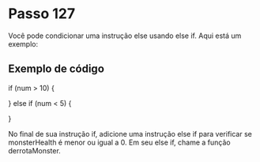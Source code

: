 # Passo 127

Você pode condicionar uma instrução else usando else if. Aqui está um exemplo:

## Exemplo de código

if (num > 10) {

} else if (num < 5) {

}

No final de sua instrução if, adicione uma instrução else if para verificar se monsterHealth é menor ou igual a 0. Em seu else if, chame a função derrotaMonster.